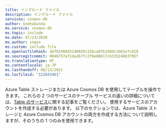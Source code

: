 ```yaml
---
title: インクルード ファイル
description: インクルード ファイル
services: cosmos-db
author: SnehaGunda
ms.service: cosmos-db
ms.topic: include
ms.date: 07/23/2020
ms.author: sngun
ms.custom: include file
ms.openlocfilehash: abf0190dd3140029c23bca07b190dc1b61e7cd10
ms.sourcegitcommit: 0046757af1da267fc2f0e88617c633524883795f
ms.translationtype: HT
ms.contentlocale: ja-JP
ms.lasthandoff: 08/13/2021
ms.locfileid: "122643461"
---
```

Azure Table ストレージまたは Azure Cosmos DB を使用してテーブルを操作できます。 これらの 2 つのサービスのテーブル サービスの違いの詳細については、[Table のサービス](../table/introduction.md#table-offerings)に関する記事をご覧ください。 使用するサービスのアカウントを作成する必要があります。 以下のセクションでは、Azure Table ストレージと Azure Cosmos DB アカウントの両方を作成する方法について説明しますが、そのうちの 1 つのみを使用できます。 
